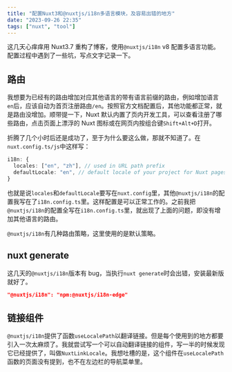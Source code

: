 ```yaml
---
title: "配置Nuxt3和@nuxtjs/i18n多语言模块，及容易出错的地方"
date: "2023-09-26 22:35"
tags: ["nuxt", "tool"]
---
```


这几天心痒痒用 Nuxt3.7 重构了博客，使用`@nuxtjs/i18n` v8 配置多语言功能。配置过程中遇到了一些坑，写点文字记录一下。

<!-- more -->

## 路由

我想要为已经有的路由增加对应其他语言的带有语言前缀的路由，例如增加语言`en`后，应该自动为首页注册路由`/en`。按照官方文档配置后，其他功能都正常，就是路由没增加。顺带提一下，Nuxt 默认内置了页内开发工具，可以查看注册了哪些路由，点击页面上漂浮的 Nuxt 图标或在网页内按组合键`Shift+Alt+D`打开。

折腾了几个小时后还是成功了，至于为什么要这么做，那就不知道了。在`nuxt.config.ts/js`中这样写：

```ts
i18n: {
  locales: ["en", "zh"], // used in URL path prefix
  defaultLocale: "en", // default locale of your project for Nuxt pages and routings
}
```

也就是说`locales`和`defaultLocale`要写在`nuxt.config`里，其他`@nuxtjs/i18n`的配置我写在了`i18n.config.ts`里。这样配置是可以正常工作的。之前我把`@nuxtjs/i18n`的配置全写在`i18n.config.ts`里，就出现了上面的问题，即没有增加其他语言的路由。

`@nuxtjs/i18n`有几种路由策略，这里使用的是默认策略。

## nuxt generate

这几天的`@nuxtjs/i18n`版本有 bug，当执行`nuxt generate`时会出错，安装最新版就好了。

```json
"@nuxtjs/i18n": "npm:@nuxtjs/i18n-edge"
```

## 链接组件

`@nuxtjs/i18n`提供了函数`useLocalePath`以翻译链接。但是每个使用到的地方都要引入一次太麻烦了。我就尝试写一个可以自动翻译链接的组件，写一半的时候发现它已经提供了，叫做`NuxtLinkLocale`。我想吐槽的是，这个组件在`useLocalePath`函数的页面没有提到，也不在左边栏的导航菜单里。
